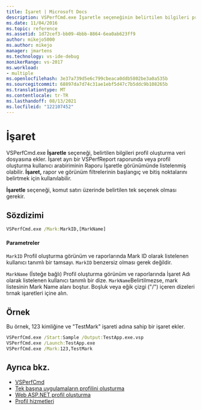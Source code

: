 ```yaml
---
title: İşaret | Microsoft Docs
description: VSPerfCmd.exe İşaretle seçeneğinin belirtilen bilgileri profil oluşturma veri dosyasına nasıl ekley olduğunu öğrenin.
ms.date: 11/04/2016
ms.topic: reference
ms.assetid: 1d72cef3-bb09-4bbb-8864-6ea0ab623ff9
author: mikejo5000
ms.author: mikejo
manager: jmartens
ms.technology: vs-ide-debug
monikerRange: vs-2017
ms.workload:
- multiple
ms.openlocfilehash: 3e37a739d5e6c799cbeaca0ddb5802be3a0a535b
ms.sourcegitcommit: 68897da7d74c31ae1ebf5d47c7b5ddc9b108265b
ms.translationtype: MT
ms.contentlocale: tr-TR
ms.lasthandoff: 08/13/2021
ms.locfileid: "122107452"
---
```

# <a name="mark"></a>İşaret
VSPerfCmd.exe **İşaretle** seçeneği, belirtilen bilgileri profil oluşturma veri dosyasına ekler. İşaret ayrı bir VSPerfReport raporunda veya profil oluşturma kullanıcı arabiriminin Raporu İşaretle görünümünde listelenmiş olabilir. **İşaret,** rapor ve görünüm filtrelerinin başlangıç ve bitiş noktalarını belirtmek için kullanılabilir.

 **İşaretle** seçeneği, komut satırı üzerinde belirtilen tek seçenek olması gerekir.

## <a name="syntax"></a>Sözdizimi

```cmd
VSPerfCmd.exe /Mark:MarkID,[MarkName]
```

#### <a name="parameters"></a>Parametreler
 `MarkID` Profil oluşturma görünüm ve raporlarında Mark ID olarak listelenen kullanıcı tanımlı bir tamsayı. `MarkID` benzersiz olması gerek değildir.

 `MarkName` (İsteğe bağlı) Profil oluşturma görünüm ve raporlarında İşaret Adı olarak listelenen kullanıcı tanımlı bir dize. `MarkName`Belirtilmezse, mark listesinin Mark Name alanı boştur. Boşluk veya eğik çizgi ("/") içeren dizeleri tırnak işaretleri içine alın.

## <a name="example"></a>Örnek
 Bu örnek, 123 kimliğine ve "TestMark" işareti adına sahip bir işaret ekler.

```cmd
VSPerfCmd.exe /Start:Sample /Output:TestApp.exe.vsp
VSPerfCmd.exe /Launch:TestApp.exe
VSPerfCmd.exe /Mark:123,TestMark
```

## <a name="see-also"></a>Ayrıca bkz.
- [VSPerfCmd](../profiling/vsperfcmd.md)
- [Tek başına uygulamaların profilini oluşturma](../profiling/command-line-profiling-of-stand-alone-applications.md)
- [Web ASP.NET profil oluşturma](../profiling/command-line-profiling-of-aspnet-web-applications.md)
- [Profil hizmetleri](../profiling/command-line-profiling-of-services.md)
